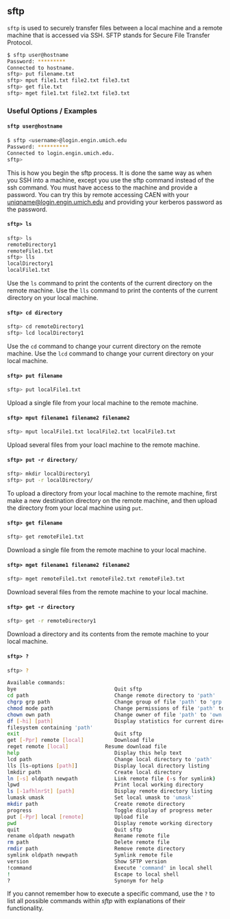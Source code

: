 ---
---

sftp
-------
`sftp` is used to securely transfer files between a local machine and a remote machine that is accessed via SSH. SFTP stands for Secure File Transfer Protocol.
~~~ bash
$ sftp user@hostname
Password: *********
Connected to hostname.
sftp> put filename.txt
sftp> mput file1.txt file2.txt file3.txt
sftp> get file.txt
sftp> mget file1.txt file2.txt file3.txt
~~~

<!--more-->

### Useful Options / Examples

#### `sftp user@hostname`
~~~ bash
$ sftp <username>@login.engin.umich.edu
Password: **********
Connected to login.engin.umich.edu.
sftp>
~~~

This is how you begin the sftp process. It is done the same way as when you SSH into a machine, except you use the sftp command instead of the ssh command. You must have access to the machine and provide a password. You can try this by remote accessing CAEN with your uniqname@login.engin.umich.edu and providing your kerberos password as the password.

#### `sftp> ls`
~~~ bash
sftp> ls
remoteDirectory1
remoteFile1.txt
sftp> lls
localDirectory1
localFile1.txt
~~~

Use the `ls` command to print the contents of the current directory on the remote machine. Use the `lls` command to print the contents of the current directory on your local machine.


 #### `sftp> cd directory`
~~~ bash
sftp> cd remoteDirectory1
sftp> lcd localDirectory1
~~~

Use the `cd` command to change your current directory on the remote machine. Use the `lcd` command to change your current directory on your local machine.

 #### `sftp> put filename`
~~~ bash
sftp> put localFile1.txt
~~~

Upload a single file from your local machine to the remote machine.

 #### `sftp> mput filename1 filename2 filename2`
~~~ bash
sftp> mput localFile1.txt localFile2.txt localFile3.txt
~~~

Upload several files from your loacl machine to the remote machine.

 #### `sftp> put -r directory/`
~~~ bash
sftp> mkdir localDirectory1
sftp> put -r localDirectory/
~~~

To upload a directory from your local machine to the remote machine, first make a new destination directory on the remote machine, and then upload the directory from your local machine using `put`.

 #### `sftp> get filename`
~~~ bash
sftp> get remoteFile1.txt
~~~

Download a single file from the remote machine to your local machine.

 #### `sftp> mget filename1 filename2 filename2`
~~~ bash
sftp> mget remoteFile1.txt remoteFile2.txt remoteFile3.txt
~~~

Download several files from the remote machine to your local machine.

 #### `sftp> get -r directory`
~~~ bash
sftp> get -r remoteDirectory1
~~~

Download a directory and its contents from the remote machine to your local machine.

 #### `sftp> ?`
~~~ bash
sftp> ?

Available commands:
bye                                Quit sftp
cd path                            Change remote directory to 'path'
chgrp grp path                     Change group of file 'path' to 'grp'
chmod mode path                    Change permissions of file 'path' to 'mode'
chown own path                     Change owner of file 'path' to 'own'
df [-hi] [path]                    Display statistics for current directory or
filesystem containing 'path'
exit                               Quit sftp
get [-Ppr] remote [local]          Download file
reget remote [local]            Resume download file
help                               Display this help text
lcd path                           Change local directory to 'path'
lls [ls-options [path]]            Display local directory listing
lmkdir path                        Create local directory
ln [-s] oldpath newpath            Link remote file (-s for symlink)
lpwd                               Print local working directory
ls [-1afhlnrSt] [path]             Display remote directory listing
lumask umask                       Set local umask to 'umask'
mkdir path                         Create remote directory
progress                           Toggle display of progress meter
put [-Ppr] local [remote]          Upload file
pwd                                Display remote working directory
quit                               Quit sftp
rename oldpath newpath             Rename remote file
rm path                            Delete remote file
rmdir path                         Remove remote directory
symlink oldpath newpath            Symlink remote file
version                            Show SFTP version
!command                           Execute 'command' in local shell
!                                  Escape to local shell
?                                  Synonym for help
~~~

If you cannot remember how to execute a specific command, use the `?` to list all possible commands within _sftp_ with explanations of their functionality.
